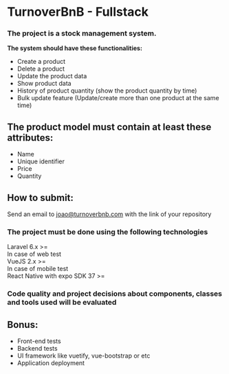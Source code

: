 # TurnoverBnB - Fullstack
### The project is a stock management system.

<b>The system should have these functionalities:</b>

* Create a product
* Delete a product
* Update the product data
* Show product data
* History of product quantity (show the product quantity by time)
* Bulk update feature (Update/create more than one product at the same time)

## The product model must contain at least these attributes:
* Name
* Unique identifier
* Price
* Quantity

## How to submit:
Send an email to joao@turnoverbnb.com with the link of your repository


### The project must be done using the following technologies

<p>Laravel 6.x >= </br>
In case of web test</br>
VueJS 2.x >= </br>
In case of mobile test</br>
React Native with expo SDK 37 >=
</p>

### Code quality and project decisions about components, classes and tools used will be evaluated

## Bonus:
* Front-end tests
* Backend tests
* UI framework like vuetify, vue-bootstrap or etc
* Application deployment
